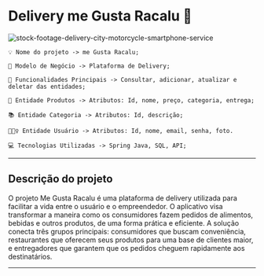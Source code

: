 
Delivery me Gusta Racalu 🛵
===

![stock-footage-delivery-city-motorcycle-smartphone-service](https://github.com/user-attachments/assets/22f78293-a458-4910-8679-c5544ed343cd)

```
💡 Nome do projeto -> me Gusta Racalu;

🛵 Modelo de Negócio -> Plataforma de Delivery;

🚨 Funcionalidades Principais -> Consultar, adicionar, atualizar e deletar das entidades;

🍕 Entidade Produtos -> Atributos: Id, nome, preço, categoria, entrega;

📚 Entidade Categoria -> Atributos: Id, descrição;

🙋🏽‍♀️ Entidade Usuário -> Atributos: Id, nome, email, senha, foto.

💻 Tecnologias Utilizadas -> Spring Java, SQL, API;

```
---



## Descrição do projeto 
O projeto Me Gusta Racalu é uma plataforma de delivery utilizada para facilitar a vida entre o usuário e o empreendedor. O aplicativo visa transformar a maneira como os consumidores fazem pedidos de alimentos, bebidas e outros produtos, de uma forma prática e eficiente. A solução conecta três grupos principais: consumidores que buscam conveniência, restaurantes que oferecem seus produtos para uma base de clientes maior, e entregadores que garantem que os pedidos cheguem rapidamente aos destinatários.

---
